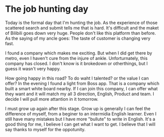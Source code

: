# The job hunting day
Today is the formal day that I'm hunting the job.
As the experience of those scattered search and submit tells me that is hard.
It's difficult and the maket of Bilibili goes down very huge.
People don't like this platform than before.
As the saying of my ancle goes: The taste of customer is changing very fast.

I found a company which makes me exciting.
But when I did get there by metro, even I haven't cure from the injure of ankle.
Unforturnately, this company has closed. I don't know is it brokedown or otherthings, but I guess it wasn't very happy.

How going happy in this road?
To do waht I talented? or the value I can offer?
In the evening I found a light from Boss app. That is a company which built a smart white board nearby.
If I can join this company, I can offer what they want and it will match my all 3 direction, English, Product and team.
I decide I will pull more attantion in it tomorrow.

I must grow up again after this stage.
Grow up is generally I can feel the difference of myself, from a beginer to an intermidia English learner.
Even I still have many mistakes but I have more "bullute" to write in English.
It's a good thing for me, I believe I can get what I want to get.
I believe that I will say thanks to myself for the oppotunity.
